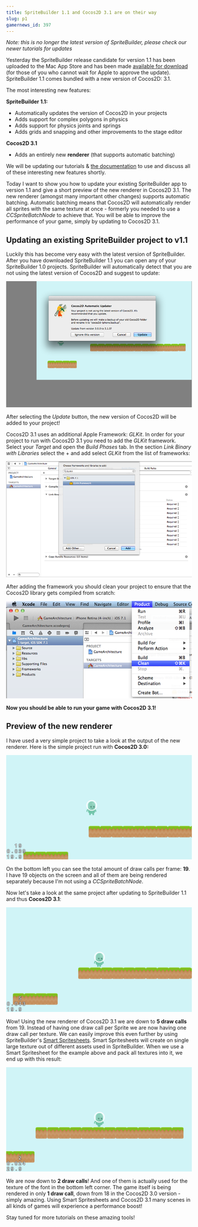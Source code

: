 ```yaml
---
title: SpriteBuilder 1.1 and Cocos2D 3.1 are on their way
slug: p1
gamernews_id: 397
---
```


*Note: this is no longer the latest version of SpriteBuilder, please check our newer tutorials for updates*

Yesterday the SpriteBuilder release candidate for version 1.1 has been uploaded to the Mac App Store and has been made [available for download](http://forum.spritebuilder.com/t/spritebuilder-1-1-0-rc-available/1225) (for those of you who cannot wait for Apple to approve the update). SpriteBuilder 1.1 comes bundled with a new version of Cocos2D: 3.1.

The most interesting new features:

**SpriteBuilder 1.1:**

*   Automatically updates the version of Cocos2D in your projects
*   Adds support for complex polygons in physics
*   Adds support for physics joints and springs
*   Adds grids and snapping and other improvements to the stage editor

**Cocos2D 3.1**

*   Adds an entirely new **renderer** (that supports automatic batching)

We will be updating our tutorials &amp; [the documentation](https://www.makeschool.com/docs) to use and discuss all of these interesting new features shortly.

Today I want to show you how to update your existing SpriteBuilder app to version 1.1 and give a short preview of the new renderer in Cocos2D 3.1. The new renderer (amongst many important other changes) supports automatic batching. Automatic batching means that Cocos2D will automatically render all sprites with the same texture at once - formerly you needed to use a *CCSpriteBatchNode* to achieve that. You will be able to improve the performance of your game, simply by updating to Cocos2D 3.1.

## Updating an existing SpriteBuilder project to v1.1

<span style="">Luckily this has become very easy with the latest version of SpriteBuilder. After you have downloaded SpriteBuilder 1.1 you can open any of your SpriteBuilder 1.0 projects. SpriteBuilder will automatically detect that you are not using the latest version of Cocos2D and suggest to update:</span>

![](./update_cocos.png)

After selecting the *Update* button, the new version of Cocos2D will be added to your project!

Cocos2D 3.1 uses an additional Apple Framework: *GLKit*. In order for your project to run with Cocos2D 3.1 you need to add the *GLKit* framework. Select your *Target* and open the *Build Phases* tab. In the section *Link Binary with Libraries* select the + and add select *GLKit* from the list of frameworks:

![](./add_gl_kit.png)

After adding the framework you should clean your project to ensure that the Cocos2D library gets compiled from scratch:

![](./Clean.png)

**Now you should be able to run your game with Cocos2D 3.1!**

## Preview of the new renderer

I have used a very simple project to take a look at the output of the new renderer. Here is the simple project run with **Cocos2D 3.0:**

![](./3_0.png)

On the bottom left you can see the total amount of draw calls per frame: **19**. I have 19 objects on the screen and all of them are being rendered separately because I'm not using a *CCSpriteBatchNode*.

Now let's take a look at the same project after updating to SpriteBuilder 1.1 and thus **Cocos2D 3.1**:

![](./3_1.png)

Wow! Using the new renderer of Cocos2D 3.1 we are down to **5 draw calls** from 19. Instead of having one draw call per Sprite we are now having one draw call per texture. We can easily improve this even further by using SpriteBuilder's [Smart Spritesheets](https://www.makeschool.com/docs/#!/cocos2d/1.1/assets-spritebuilder). Smart Spritesheets will create on single large texture out of different assets used in SpriteBuilder. When we use a Smart Spritesheet for the example above and pack all textures into it, we end up with this result:

![](./3_2.png)

We are now down to **2 draw calls**! And one of them is actually used for the texture of the font in the bottom left corner. The game itself is being rendered in only **1 draw call**, down from 18 in the Cocos2D 3.0 version - simply amazing. Using Smart Spritesheets and Cocos2D 3.1 many scenes in all kinds of games will experience a performance boost!

Stay tuned for more tutorials on these amazing tools!

